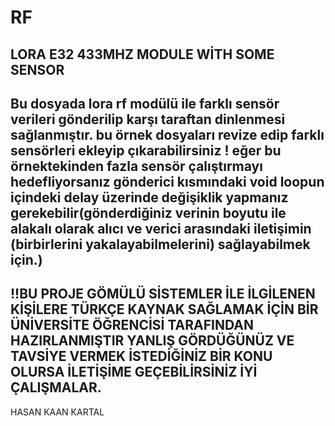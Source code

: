 # RF
LORA E32 433MHZ MODULE WİTH SOME SENSOR
------------------------------------------
Bu dosyada lora rf modülü ile farklı sensör verileri gönderilip karşı taraftan dinlenmesi sağlanmıştır.
bu örnek dosyaları revize edip farklı sensörleri ekleyip çıkarabilirsiniz 
! eğer bu örnektekinden fazla sensör çalıştırmayı hedefliyorsanız gönderici kısmındaki void loopun içindeki delay üzerinde değişiklik yapmanız gerekebilir(gönderdiğiniz verinin boyutu ile alakalı olarak alıcı ve verici arasındaki iletişimin (birbirlerini yakalayabilmelerini) sağlayabilmek için.)
------------------------------------------
!!BU PROJE GÖMÜLÜ SİSTEMLER İLE İLGİLENEN KİŞİLERE TÜRKÇE KAYNAK SAĞLAMAK İÇİN BİR ÜNİVERSİTE ÖĞRENCİSİ TARAFINDAN HAZIRLANMIŞTIR YANLIŞ GÖRDÜĞÜNÜZ VE TAVSİYE VERMEK İSTEDİĞİNİZ BİR KONU OLURSA İLETİŞİME GEÇEBİLİRSİNİZ İYİ ÇALIŞMALAR.
--------------------------------------
HASAN KAAN KARTAL
